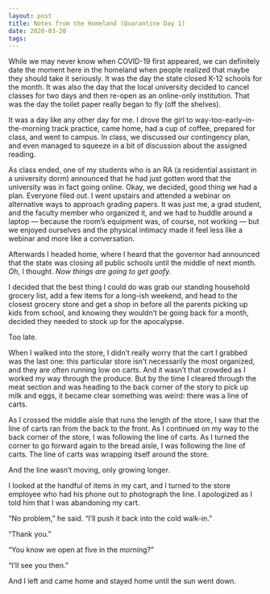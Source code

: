 ```yaml
---
layout: post
title: Notes from the Homeland (Quarantine Day 1)
date: 2020-03-20
tags: 
---
```


While we may never know when COVID-19 first appeared, we can definitely date the moment here in the homeland when people realized that maybe they should take it seriously. It was the day the state closed K-12 schools for the month. It was also the day that the local university decided to cancel classes for two days and then re-open as an online-only institution. That was the day the toilet paper really began to fly (off the shelves).

It was a day like any other day for me. I drove the girl to way-too-early–in-the-morning track practice, came home, had a cup of coffee, prepared for class, and went to campus. In class, we discussed our contingency plan, and even managed to squeeze in a bit of discussion about the assigned reading. 

As class ended, one of my students who is an RA (a residential assistant in a university dorm) announced that he had just gotten word that the university was in fact going online. Okay, we decided, good thing we had a plan. Everyone filed out. I went upstairs and attended a webinar on alternative ways to approach grading papers. It was just me, a grad student, and the faculty member who organized it, and we had to huddle around a laptop — because the room’s equipment was, of course, not working — but we enjoyed ourselves and the physical intimacy made it feel less like a webinar and more like a conversation. 

Afterwards I headed home, where I heard that the governor had announced that the state was closing all public schools until the middle of next month. *Oh*, I thought. *Now things are going to get goofy.* 

I decided that the best thing I could do was grab our standing household grocery list, add a few items for a long-ish weekend, and head to the closest grocery store and get a shop in before all the parents picking up kids from school, and knowing they wouldn’t be going back for a month, decided they needed to stock up for the apocalypse. 

Too late. 

When I walked into the store, I didn’t really worry that the cart I grabbed was the last  one: this particular store isn’t necessarily the most organized, and they are often running low on carts. And it wasn’t that crowded as I worked my way through the produce. But by the time I cleared through the meat section and was heading to the back corner of the story to pick up milk and eggs, it became clear something was weird: there was a line of carts. 

As I crossed the middle aisle that runs the length of the store, I saw that the line of carts ran from the back to the front. As I continued on my way to the back corner of the store, I was following the line of carts. As I turned the corner to go forward again to the bread aisle, I was following the line of carts. The line of carts was wrapping itself around the store. 

And the line wasn’t moving, only growing longer.

I looked at the handful of items in my cart, and I turned to the store employee who had his phone out to photograph the line. I apologized as I told him that I was abandoning my cart. 

“No problem,” he said. “I’ll push it back into the cold walk-in.”

“Thank you.”

“You know we open at five in the morning?”

“I’ll see you then.”

And I left and came home and stayed home until the sun went down.